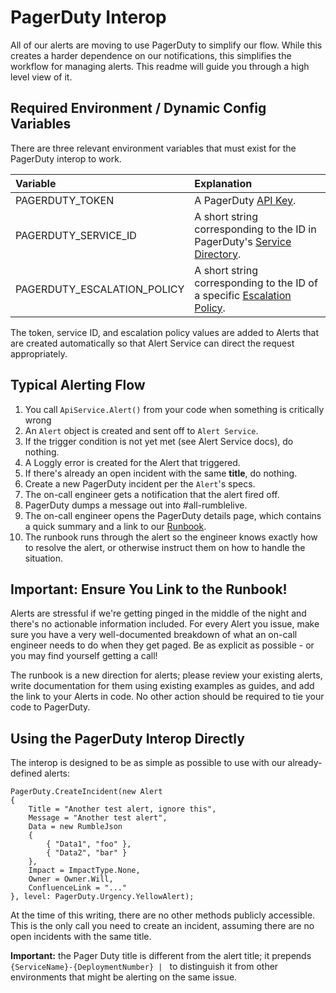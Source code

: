# PagerDuty Interop

All of our alerts are moving to use PagerDuty to simplify our flow.  While this creates a harder dependence on our notifications, this simplifies the workflow for managing alerts.  This readme will guide you through a high level view of it.

## Required Environment / Dynamic Config Variables

There are three relevant environment variables that must exist for the PagerDuty interop to work.

| Variable                    | Explanation                                                                                                                 |
|:----------------------------|:----------------------------------------------------------------------------------------------------------------------------|
| PAGERDUTY_TOKEN             | A PagerDuty [API Key](https://rumble.pagerduty.com/api_keys).                                                               |
| PAGERDUTY_SERVICE_ID        | A short string corresponding to the ID in PagerDuty's [Service Directory](https://rumble.pagerduty.com/service-directory).  |
| PAGERDUTY_ESCALATION_POLICY | A short string corresponding to the ID of a specific [Escalation Policy](https://rumble.pagerduty.com/escalation_policies). |

The token, service ID, and escalation policy values are added to Alerts that are created automatically so that Alert Service can direct the request appropriately.

## Typical Alerting Flow

1. You call `ApiService.Alert()` from your code when something is critically wrong
2. An `Alert` object is created and sent off to `Alert Service`.
3. If the trigger condition is not yet met (see Alert Service docs), do nothing.
4. A Loggly error is created for the Alert that triggered.
5. If there's already an open incident with the same **title**, do nothing.
6. Create a new PagerDuty incident per the `Alert`'s specs.
7. The on-call engineer gets a notification that the alert fired off.
8. PagerDuty dumps a message out into #all-rumblelive.
9. The on-call engineer opens the PagerDuty details page, which contains a quick summary and a link to our [Runbook](https://rumblegames.atlassian.net/wiki/spaces/TH/pages/3301015553/Engineering+Alert+Runbook).
10. The runbook runs through the alert so the engineer knows exactly how to resolve the alert, or otherwise instruct them on how to handle the situation.

## Important: Ensure You Link to the Runbook!

Alerts are stressful if we're getting pinged in the middle of the night and there's no actionable information included.  For every Alert you issue, make sure you have a very well-documented breakdown of what an on-call engineer needs to do when they get paged.  Be as explicit as possible - or you may find yourself getting a call!

The runbook is a new direction for alerts; please review your existing alerts, write documentation for them using existing examples as guides, and add the link to your Alerts in code.  No other action should be required to tie your code to PagerDuty.

## Using the PagerDuty Interop Directly

The interop is designed to be as simple as possible to use with our already-defined alerts:

```
PagerDuty.CreateIncident(new Alert
{
    Title = "Another test alert, ignore this",
    Message = "Another test alert",
    Data = new RumbleJson
    {
        { "Data1", "foo" },
        { "Data2", "bar" }
    },
    Impact = ImpactType.None,
    Owner = Owner.Will,
    ConfluenceLink = "..."
}, level: PagerDuty.Urgency.YellowAlert);
```

At the time of this writing, there are no other methods publicly accessible.  This is the only call you need to create an incident, assuming there are no open incidents with the same title.

**Important:** the Pager Duty title is different from the alert title; it prepends `{ServiceName}-{DeploymentNumber} | ` to distinguish it from other environments that might be alerting on the same issue.